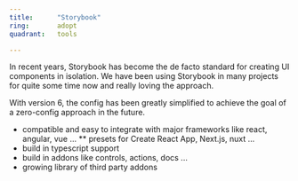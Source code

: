 ```yaml
---
title:      "Storybook"
ring:       adopt
quadrant:   tools

---
```

In recent years, Storybook has become the de facto standard for creating UI components in isolation.
We have been using Storybook in many projects for quite some time now and really loving the approach. 

With version 6, the config has been greatly simplified to achieve the goal of a zero-config approach in the future.
* compatible and easy to integrate with major frameworks like react, angular, vue ...
** presets for Create React App, Next.js, nuxt ...
* build in typescript support
* build in addons like controls, actions, docs ...
* growing library of third party addons
